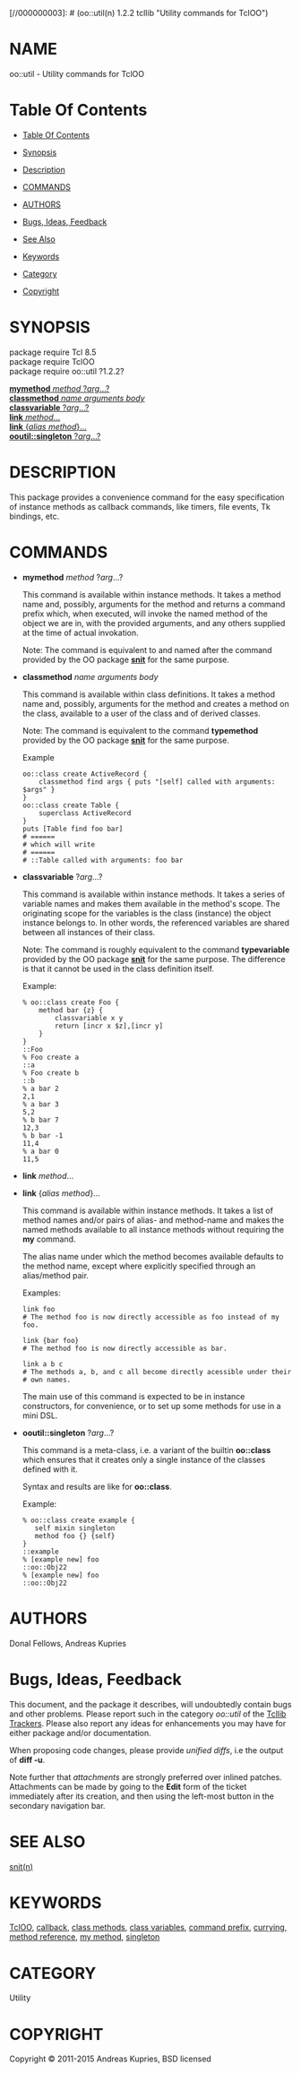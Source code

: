 
[//000000001]: # (oo::util - Utility commands for TclOO)
[//000000002]: # (Generated from file 'ooutil.man' by tcllib/doctools with format 'markdown')
[//000000003]: # (oo::util(n) 1.2.2 tcllib "Utility commands for TclOO")

# NAME

oo::util - Utility commands for TclOO

# <a name='toc'></a>Table Of Contents

  -  [Table Of Contents](#toc)

  -  [Synopsis](#synopsis)

  -  [Description](#section1)

  -  [COMMANDS](#section2)

  -  [AUTHORS](#section3)

  -  [Bugs, Ideas, Feedback](#section4)

  -  [See Also](#see-also)

  -  [Keywords](#keywords)

  -  [Category](#category)

  -  [Copyright](#copyright)

# <a name='synopsis'></a>SYNOPSIS

package require Tcl 8.5  
package require TclOO  
package require oo::util ?1.2.2?  

[__mymethod__ *method* ?*arg*...?](#1)  
[__classmethod__ *name* *arguments* *body*](#2)  
[__classvariable__ ?*arg*...?](#3)  
[__link__ *method*...](#4)  
[__link__ {*alias* *method*}...](#5)  
[__ooutil::singleton__ ?*arg*...?](#6)  

# <a name='description'></a>DESCRIPTION

This package provides a convenience command for the easy specification of
instance methods as callback commands, like timers, file events, Tk bindings,
etc.

# <a name='section2'></a>COMMANDS

  - <a name='1'></a>__mymethod__ *method* ?*arg*...?

    This command is available within instance methods. It takes a method name
    and, possibly, arguments for the method and returns a command prefix which,
    when executed, will invoke the named method of the object we are in, with
    the provided arguments, and any others supplied at the time of actual
    invokation.

    Note: The command is equivalent to and named after the command provided by
    the OO package __[snit](../snit/snit.md)__ for the same purpose.

  - <a name='2'></a>__classmethod__ *name* *arguments* *body*

    This command is available within class definitions. It takes a method name
    and, possibly, arguments for the method and creates a method on the class,
    available to a user of the class and of derived classes.

    Note: The command is equivalent to the command __typemethod__ provided by
    the OO package __[snit](../snit/snit.md)__ for the same purpose.

    Example

        oo::class create ActiveRecord {
            classmethod find args { puts "[self] called with arguments: $args" }
        }
        oo::class create Table {
            superclass ActiveRecord
        }
        puts [Table find foo bar]
        # ======
        # which will write
        # ======
        # ::Table called with arguments: foo bar

  - <a name='3'></a>__classvariable__ ?*arg*...?

    This command is available within instance methods. It takes a series of
    variable names and makes them available in the method's scope. The
    originating scope for the variables is the class (instance) the object
    instance belongs to. In other words, the referenced variables are shared
    between all instances of their class.

    Note: The command is roughly equivalent to the command __typevariable__
    provided by the OO package __[snit](../snit/snit.md)__ for the same purpose.
    The difference is that it cannot be used in the class definition itself.

    Example:

        % oo::class create Foo {
            method bar {z} {
                classvariable x y
                return [incr x $z],[incr y]
            }
        }
        ::Foo
        % Foo create a
        ::a
        % Foo create b
        ::b
        % a bar 2
        2,1
        % a bar 3
        5,2
        % b bar 7
        12,3
        % b bar -1
        11,4
        % a bar 0
        11,5

  - <a name='4'></a>__link__ *method*...

  - <a name='5'></a>__link__ {*alias* *method*}...

    This command is available within instance methods. It takes a list of method
    names and/or pairs of alias- and method-name and makes the named methods
    available to all instance methods without requiring the __my__ command.

    The alias name under which the method becomes available defaults to the
    method name, except where explicitly specified through an alias/method pair.

    Examples:

        link foo
        # The method foo is now directly accessible as foo instead of my foo.

        link {bar foo}
        # The method foo is now directly accessible as bar.

        link a b c
        # The methods a, b, and c all become directly acessible under their
        # own names.

    The main use of this command is expected to be in instance constructors, for
    convenience, or to set up some methods for use in a mini DSL.

  - <a name='6'></a>__ooutil::singleton__ ?*arg*...?

    This command is a meta-class, i.e. a variant of the builtin __oo::class__
    which ensures that it creates only a single instance of the classes defined
    with it.

    Syntax and results are like for __oo::class__.

    Example:

        % oo::class create example {
           self mixin singleton
           method foo {} {self}
        }
        ::example
        % [example new] foo
        ::oo::Obj22
        % [example new] foo
        ::oo::Obj22

# <a name='section3'></a>AUTHORS

Donal Fellows, Andreas Kupries

# <a name='section4'></a>Bugs, Ideas, Feedback

This document, and the package it describes, will undoubtedly contain bugs and
other problems. Please report such in the category *oo::util* of the [Tcllib
Trackers](http://core.tcl.tk/tcllib/reportlist). Please also report any ideas
for enhancements you may have for either package and/or documentation.

When proposing code changes, please provide *unified diffs*, i.e the output of
__diff -u__.

Note further that *attachments* are strongly preferred over inlined patches.
Attachments can be made by going to the __Edit__ form of the ticket immediately
after its creation, and then using the left-most button in the secondary
navigation bar.

# <a name='see-also'></a>SEE ALSO

[snit(n)](../snit/snit.md)

# <a name='keywords'></a>KEYWORDS

[TclOO](../../../../index.md#tcloo), [callback](../../../../index.md#callback),
[class methods](../../../../index.md#class_methods), [class
variables](../../../../index.md#class_variables), [command
prefix](../../../../index.md#command_prefix),
[currying](../../../../index.md#currying), [method
reference](../../../../index.md#method_reference), [my
method](../../../../index.md#my_method),
[singleton](../../../../index.md#singleton)

# <a name='category'></a>CATEGORY

Utility

# <a name='copyright'></a>COPYRIGHT

Copyright &copy; 2011-2015 Andreas Kupries, BSD licensed
